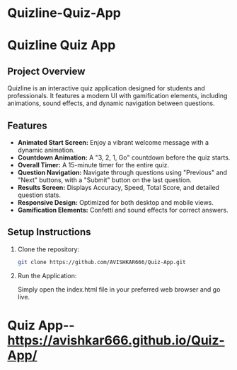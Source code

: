 # Quizline-Quiz-App
# Quizline Quiz App

## Project Overview
Quizline is an interactive quiz application designed for students and professionals. It features a modern UI with gamification elements, including animations, sound effects, and dynamic navigation between questions.

## Features
- **Animated Start Screen:** Enjoy a vibrant welcome message with a dynamic animation.
- **Countdown Animation:** A "3, 2, 1, Go" countdown before the quiz starts.
- **Overall Timer:** A 15-minute timer for the entire quiz.
- **Question Navigation:** Navigate through questions using "Previous" and "Next" buttons, with a "Submit" button on the last question.
- **Results Screen:** Displays Accuracy, Speed, Total Score, and detailed question stats.
- **Responsive Design:** Optimized for both desktop and mobile views.
- **Gamification Elements:** Confetti and sound effects for correct answers.

## Setup Instructions
1. Clone the repository:
   ```bash
   git clone https://github.com/AVISHKAR666/Quiz-App.git

2. Run the Application:

   Simply open the index.html file in your preferred web browser and go live.

# Quiz App--  https://avishkar666.github.io/Quiz-App/
